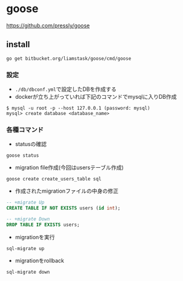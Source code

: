 # goose
https://github.com/pressly/goose

## install
```
go get bitbucket.org/liamstask/goose/cmd/goose
```

### 設定
- `./db/dbconf.yml`で設定したDBを作成する
- dockerが立ち上がっていれば下記のコマンドでmysqlに入りDB作成
```
$ mysql -u root -p --host 127.0.0.1 (password: mysql)
mysql> create database <database_name>
```

### 各種コマンド
- statusの確認
```
goose status
```

- migration file作成(今回はusersテーブル作成)
```
goose create create_users_table sql
```
- 作成されたmigrationファイルの中身の修正
```sql
-- +migrate Up
CREATE TABLE IF NOT EXISTS users (id int);

-- +migrate Down
DROP TABLE IF EXISTS users;
```

- migrationを実行
```
sql-migrate up
```

- migrationをrollback
```
sql-migrate down
```
